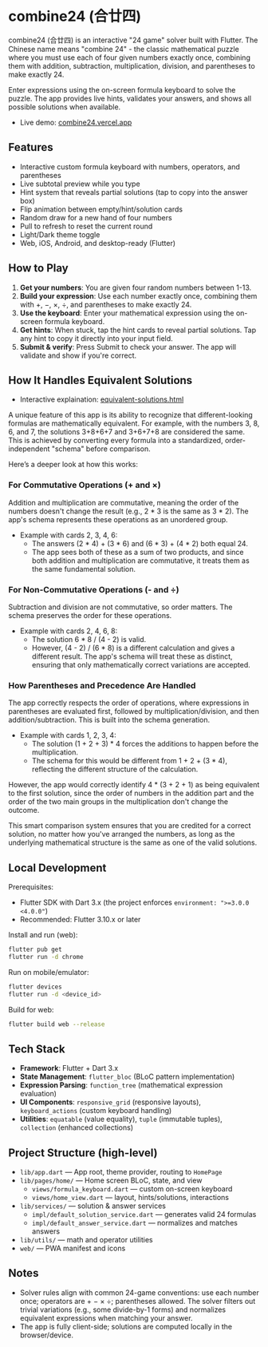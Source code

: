 # combine24 (合廿四)

combine24 (合廿四) is an interactive "24 game" solver built with Flutter. The Chinese name means "combine 24" - the classic mathematical puzzle where you must use each of four given numbers exactly once, combining them with addition, subtraction, multiplication, division, and parentheses to make exactly 24.

Enter expressions using the on-screen formula keyboard to solve the puzzle. The app provides live hints, validates your answers, and shows all possible solutions when available.

- Live demo: [combine24.vercel.app](https://combine24.vercel.app/)

## Features

- Interactive custom formula keyboard with numbers, operators, and parentheses
- Live subtotal preview while you type
- Hint system that reveals partial solutions (tap to copy into the answer box)
- Flip animation between empty/hint/solution cards
- Random draw for a new hand of four numbers
- Pull to refresh to reset the current round
- Light/Dark theme toggle
- Web, iOS, Android, and desktop-ready (Flutter)

## How to Play

1. **Get your numbers**: You are given four random numbers between 1-13.
2. **Build your expression**: Use each number exactly once, combining them with +, −, ×, ÷, and parentheses to make exactly 24.
3. **Use the keyboard**: Enter your mathematical expression using the on-screen formula keyboard.
4. **Get hints**: When stuck, tap the hint cards to reveal partial solutions. Tap any hint to copy it directly into your input field.
5. **Submit & verify**: Press Submit to check your answer. The app will validate and show if you're correct.

## How It Handles Equivalent Solutions

- Interactive explaination: [equivalent-solutions.html](https://html-preview.github.io/?url=https://github.com/jkclee123/combine24/blob/main/equivalent-solutions.html)

A unique feature of this app is its ability to recognize that different-looking formulas are mathematically equivalent. For example, with the numbers 3, 8, 6, and 7, the solutions 3+8+6+7 and 3+6+7+8 are considered the same. This is achieved by converting every formula into a standardized, order-independent "schema" before comparison.

Here’s a deeper look at how this works:

### For Commutative Operations (+ and ×)

Addition and multiplication are commutative, meaning the order of the numbers doesn't change the result (e.g., 2 * 3 is the same as 3 * 2). The app's schema represents these operations as an unordered group.
- Example with cards 2, 3, 4, 6:
  - The answers (2 * 4) + (3 * 6) and (6 * 3) + (4 * 2) both equal 24.
  - The app sees both of these as a sum of two products, and since both addition and multiplication are commutative, it treats them as the same fundamental solution.

### For Non-Commutative Operations (- and ÷)

Subtraction and division are not commutative, so order matters. The schema preserves the order for these operations.
- Example with cards 2, 4, 6, 8:
  - The solution 6 * 8 / (4 - 2) is valid.
  - However, (4 - 2) / (6 * 8) is a different calculation and gives a different result. The app's schema will treat these as distinct, ensuring that only mathematically correct variations are accepted.

### How Parentheses and Precedence Are Handled
The app correctly respects the order of operations, where expressions in parentheses are evaluated first, followed by multiplication/division, and then addition/subtraction. This is built into the schema generation.

- Example with cards 1, 2, 3, 4:
  - The solution (1 + 2 + 3) * 4 forces the additions to happen before the multiplication.
  - The schema for this would be different from 1 + 2 + (3 * 4), reflecting the different structure of the calculation.

However, the app would correctly identify 4 * (3 + 2 + 1) as being equivalent to the first solution, since the order of numbers in the addition part and the order of the two main groups in the multiplication don't change the outcome.

This smart comparison system ensures that you are credited for a correct solution, no matter how you've arranged the numbers, as long as the underlying mathematical structure is the same as one of the valid solutions.

## Local Development

Prerequisites:

- Flutter SDK with Dart 3.x (the project enforces `environment: ">=3.0.0 <4.0.0"`)
- Recommended: Flutter 3.10.x or later

Install and run (web):

```bash
flutter pub get
flutter run -d chrome
```

Run on mobile/emulator:

```bash
flutter devices
flutter run -d <device_id>
```

Build for web:

```bash
flutter build web --release
```

## Tech Stack

- **Framework**: Flutter + Dart 3.x
- **State Management**: `flutter_bloc` (BLoC pattern implementation)
- **Expression Parsing**: `function_tree` (mathematical expression evaluation)
- **UI Components**: `responsive_grid` (responsive layouts), `keyboard_actions` (custom keyboard handling)
- **Utilities**: `equatable` (value equality), `tuple` (immutable tuples), `collection` (enhanced collections)

## Project Structure (high-level)

- `lib/app.dart` — App root, theme provider, routing to `HomePage`
- `lib/pages/home/` — Home screen BLoC, state, and view
  - `views/formula_keyboard.dart` — custom on-screen keyboard
  - `views/home_view.dart` — layout, hints/solutions, interactions
- `lib/services/` — solution & answer services
  - `impl/default_solution_service.dart` — generates valid 24 formulas
  - `impl/default_answer_service.dart` — normalizes and matches answers
- `lib/utils/` — math and operator utilities
- `web/` — PWA manifest and icons

## Notes

- Solver rules align with common 24-game conventions: use each number once; operators are + − × ÷; parentheses allowed. The solver filters out trivial variations (e.g., some divide-by-1 forms) and normalizes equivalent expressions when matching your answer.
- The app is fully client-side; solutions are computed locally in the browser/device.